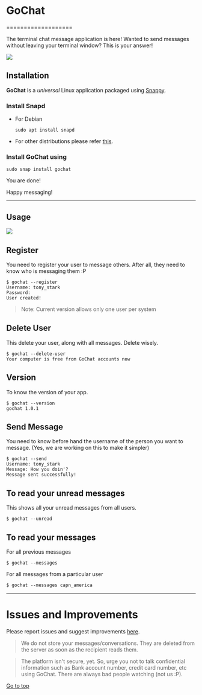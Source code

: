 # GoChat
===================


The terminal chat message application is here!
Wanted to send messages without leaving your terminal window? This is your answer!

![](https://github.com/abhijith0505/GoChat/blob/master/screenshots/gochat.png)


Installation
-------------

**GoChat** is a *universal* Linux application packaged using [Snappy](https://en.wikipedia.org/wiki/Snappy_%28package_manager%29).

### Install Snapd
- For Debian
	```
	sudo apt install snapd
	```
	 
 - For other distributions please refer [this](http://snapcraft.io/docs/core/install).

### Install GoChat using
```
sudo snap install gochat
```

You are done!

Happy messaging!


----------


Usage
-------------------

![](https://github.com/abhijith0505/GoChat/blob/master/screenshots/gochathelp.png)

## Register

You need to register your user to message others. After all, they need to know who is messaging them :P
```
$ gochat --register
Username: tony_stark
Password:
User created!
```

> Note: Current version allows only one user per system

## Delete User

This delete your user, along with all messages. Delete wisely.
```
$ gochat --delete-user
Your computer is free from GoChat accounts now
```

## Version

To know the version of your app.

```
$ gochat --version
gochat 1.0.1
```

## Send Message

You need to know before hand the username of the person you want to message. 
(Yes, we are working on this to make it simpler)
```
$ gochat --send
Username: tony_stark
Message: How you doin'?
Message sent successfully!
```

## To read your unread messages

This shows all your unread messages from all users.

```
$ gochat --unread

```

## To read your messages

For all previous messages
```
$ gochat --messages
```

For all messages from a particular user
```
$ gochat --messages capn_america
```

---------

Issues and Improvements
=====
Please report issues and suggest improvements [here](https://github.com/abhijith0505/GoChat/issues).


> We do not store your messages/conversations. They are deleted from the server as soon as the recipient reads them.

> The platform isn't secure, yet. So, urge you not to talk confidential information such as Bank account number, credit card number, etc using GoChat. There are always bad people watching (not us :P).

[Go to top](#head)
